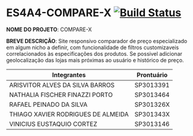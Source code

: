 # ES4A4-COMPARE-X [![Build Status](https://travis-ci.com/viniciusecortez/ES4A4-COMPARE-X.svg?branch=master)](https://travis-ci.com/viniciusecortez/ES4A4-COMPARE-X)
**NOME DO PROJETO**: COMPARE-X

**BREVE DESCRIÇÃO**: Site responsivo comparador de preço especializado em algum nicho a definir, com funcionalidade de filtros customizaveis correlacionados às especificações dos produtos. Se possivel adicionar geolocalização das lojas mais próximas ao usuário e histórico de preço.

Integrantes | Prontuário
---|---
ARISVITOR ALVES DA SILVA BARROS | SP3013391
NATHALIA FISCHER FINAZZI PORTO | SP3013464
RAFAEL PEINADO DA SILVA | SP301326X
THIAGO XAVIER RODRIGUES DE ALMEIDA | SP301343X
VINICIUS EUSTAQUIO CORTEZ | SP3013146
